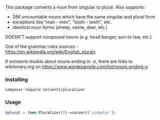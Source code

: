This package converts a noun from singular to plural. Also supports:

- 286 uncountable nouns which have the same singular and plural form
- exceptions like "man - men", "tooth - teeth", etc.
- identical noun forms (sheep, swine, deer, etc.)

DOESN'T support compound nouns (e.g. head banger, son-in-law, etc.)

One of the grammar rules sources - https://en.wikipedia.org/wiki/English_plurals

If someone doubts about nouns ending in -o, there are links to wiktionary.org on https://www.wordexample.com/list/nouns-ending-o

### Installing
```
composer require solventt/pluralizer
```
### Usage
```php
$plural = (new Pluralizer())->convert('singular');
```